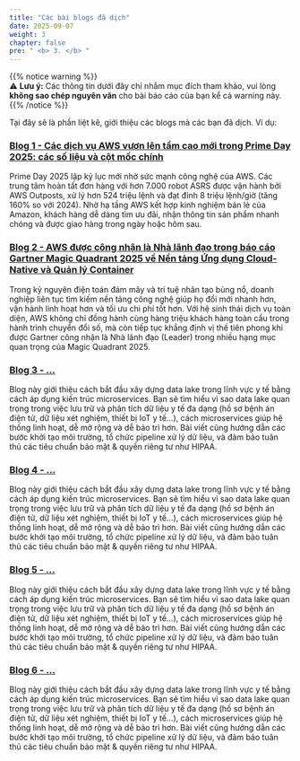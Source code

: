 ```yaml
---
title: "Các bài blogs đã dịch"
date: 2025-09-07
weight: 3
chapter: false
pre: " <b> 3. </b> "
---
```


{{% notice warning %}}  
⚠️ **Lưu ý:** Các thông tin dưới đây chỉ nhằm mục đích tham khảo, vui lòng **không sao chép nguyên văn** cho bài báo cáo của bạn kể cả warning này.
{{% /notice %}}

Tại đây sẽ là phần liệt kê, giới thiệu các blogs mà các bạn đã dịch. Ví dụ:

###  [Blog 1 - Các dịch vụ AWS vươn lên tầm cao mới trong Prime Day 2025: các số liệu và cột mốc chính](3.1-Blog1/)
Prime Day 2025 lập kỷ lục mới nhờ sức mạnh công nghệ của AWS. Các trung tâm hoàn tất đơn hàng với hơn 7.000 robot ASRS được vận hành bởi AWS Outposts, xử lý hơn 524 triệu lệnh và đạt đỉnh 8 triệu lệnh/giờ (tăng 160% so với 2024). Nhờ hạ tầng AWS kết hợp kinh nghiệm bán lẻ của Amazon, khách hàng dễ dàng tìm ưu đãi, nhận thông tin sản phẩm nhanh chóng và được giao hàng trong ngày hoặc hôm sau.

###  [Blog 2 - AWS được công nhận là Nhà lãnh đạo trong báo cáo Gartner Magic Quadrant 2025 về Nền tảng Ứng dụng Cloud-Native và Quản lý Container](3.2-Blog2/)
Trong kỷ nguyên điện toán đám mây và trí tuệ nhân tạo bùng nổ, doanh nghiệp liên tục tìm kiếm nền tảng công nghệ giúp họ đổi mới nhanh hơn, vận hành linh hoạt hơn và tối ưu chi phí tốt hơn. Với hệ sinh thái dịch vụ toàn diện, AWS không chỉ đồng hành cùng hàng triệu khách hàng toàn cầu trong hành trình chuyển đổi số, mà còn tiếp tục khẳng định vị thế tiên phong khi được Gartner công nhận là Nhà lãnh đạo (Leader) trong nhiều hạng mục quan trọng của Magic Quadrant 2025.

###  [Blog 3 - ...](3.3-Blog3/)
Blog này giới thiệu cách bắt đầu xây dựng data lake trong lĩnh vực y tế bằng cách áp dụng kiến trúc microservices. Bạn sẽ tìm hiểu vì sao data lake quan trọng trong việc lưu trữ và phân tích dữ liệu y tế đa dạng (hồ sơ bệnh án điện tử, dữ liệu xét nghiệm, thiết bị IoT y tế…), cách microservices giúp hệ thống linh hoạt, dễ mở rộng và dễ bảo trì hơn. Bài viết cũng hướng dẫn các bước khởi tạo môi trường, tổ chức pipeline xử lý dữ liệu, và đảm bảo tuân thủ các tiêu chuẩn bảo mật & quyền riêng tư như HIPAA.
###  [Blog 4 - ...](3.4-Blog4/)
Blog này giới thiệu cách bắt đầu xây dựng data lake trong lĩnh vực y tế bằng cách áp dụng kiến trúc microservices. Bạn sẽ tìm hiểu vì sao data lake quan trọng trong việc lưu trữ và phân tích dữ liệu y tế đa dạng (hồ sơ bệnh án điện tử, dữ liệu xét nghiệm, thiết bị IoT y tế…), cách microservices giúp hệ thống linh hoạt, dễ mở rộng và dễ bảo trì hơn. Bài viết cũng hướng dẫn các bước khởi tạo môi trường, tổ chức pipeline xử lý dữ liệu, và đảm bảo tuân thủ các tiêu chuẩn bảo mật & quyền riêng tư như HIPAA.
###  [Blog 5 - ...](3.5-Blog5/)
Blog này giới thiệu cách bắt đầu xây dựng data lake trong lĩnh vực y tế bằng cách áp dụng kiến trúc microservices. Bạn sẽ tìm hiểu vì sao data lake quan trọng trong việc lưu trữ và phân tích dữ liệu y tế đa dạng (hồ sơ bệnh án điện tử, dữ liệu xét nghiệm, thiết bị IoT y tế…), cách microservices giúp hệ thống linh hoạt, dễ mở rộng và dễ bảo trì hơn. Bài viết cũng hướng dẫn các bước khởi tạo môi trường, tổ chức pipeline xử lý dữ liệu, và đảm bảo tuân thủ các tiêu chuẩn bảo mật & quyền riêng tư như HIPAA.
###  [Blog 6 - ...](3.6-Blog6/)
Blog này giới thiệu cách bắt đầu xây dựng data lake trong lĩnh vực y tế bằng cách áp dụng kiến trúc microservices. Bạn sẽ tìm hiểu vì sao data lake quan trọng trong việc lưu trữ và phân tích dữ liệu y tế đa dạng (hồ sơ bệnh án điện tử, dữ liệu xét nghiệm, thiết bị IoT y tế…), cách microservices giúp hệ thống linh hoạt, dễ mở rộng và dễ bảo trì hơn. Bài viết cũng hướng dẫn các bước khởi tạo môi trường, tổ chức pipeline xử lý dữ liệu, và đảm bảo tuân thủ các tiêu chuẩn bảo mật & quyền riêng tư như HIPAA.
